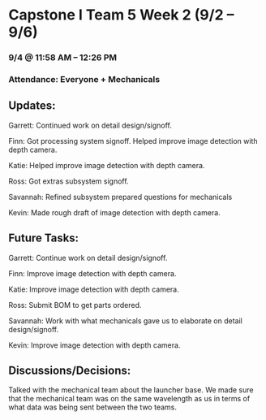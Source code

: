 # Capstone I Team 5 Week 2 (9/2 – 9/6)

### 9/4 @ 11:58 AM – 12:26 PM

### Attendance: Everyone + Mechanicals

## Updates:

Garrett: Continued work on detail design/signoff.

Finn: Got processing system signoff.
      Helped improve image detection with depth camera.

Katie: Helped improve image detection with depth camera.

Ross: Got extras subsystem signoff.

Savannah: Refined subsystem prepared questions for mechanicals 

Kevin: Made rough draft of image detection with depth camera.

## Future Tasks:

Garrett: Continue work on detail design/signoff.

Finn: Improve image detection with depth camera.

Katie: Improve image detection with depth camera.

Ross: Submit BOM to get parts ordered.

Savannah: Work with what mechanicals gave us to elaborate on detail design/signoff.

Kevin: Improve image detection with depth camera.

## Discussions/Decisions:

Talked with the mechanical team about the launcher base. We made sure that the mechanical team was on the same wavelength as us in terms of what data was being sent between the two teams.
